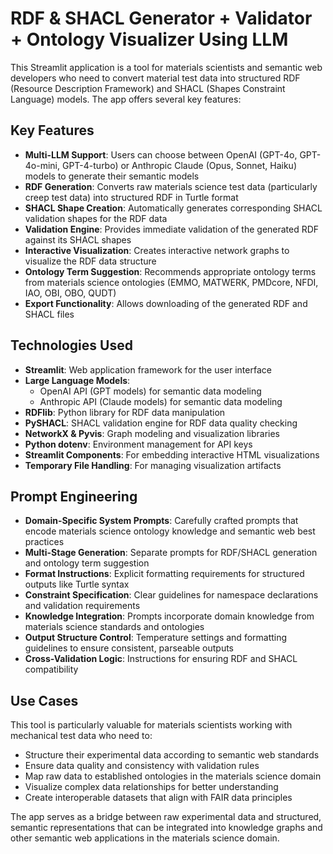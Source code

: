 # RDF & SHACL Generator + Validator + Ontology Visualizer Using LLM

This Streamlit application is a tool for materials scientists and semantic web developers who need to convert material test data into structured RDF (Resource Description Framework) and SHACL (Shapes Constraint Language) models. The app offers several key features:

## Key Features

- **Multi-LLM Support**: Users can choose between OpenAI (GPT-4o, GPT-4o-mini, GPT-4-turbo) or Anthropic Claude (Opus, Sonnet, Haiku) models to generate their semantic models
- **RDF Generation**: Converts raw materials science test data (particularly creep test data) into structured RDF in Turtle format
- **SHACL Shape Creation**: Automatically generates corresponding SHACL validation shapes for the RDF data
- **Validation Engine**: Provides immediate validation of the generated RDF against its SHACL shapes
- **Interactive Visualization**: Creates interactive network graphs to visualize the RDF data structure
- **Ontology Term Suggestion**: Recommends appropriate ontology terms from materials science ontologies (EMMO, MATWERK, PMDcore, NFDI, IAO, OBI, OBO, QUDT)
- **Export Functionality**: Allows downloading of the generated RDF and SHACL files

## Technologies Used

- **Streamlit**: Web application framework for the user interface
- **Large Language Models**:
  - OpenAI API (GPT models) for semantic data modeling
  - Anthropic API (Claude models) for semantic data modeling
- **RDFlib**: Python library for RDF data manipulation
- **PySHACL**: SHACL validation engine for RDF data quality checking
- **NetworkX & Pyvis**: Graph modeling and visualization libraries
- **Python dotenv**: Environment management for API keys
- **Streamlit Components**: For embedding interactive HTML visualizations
- **Temporary File Handling**: For managing visualization artifacts

## Prompt Engineering

- **Domain-Specific System Prompts**: Carefully crafted prompts that encode materials science ontology knowledge and semantic web best practices
- **Multi-Stage Generation**: Separate prompts for RDF/SHACL generation and ontology term suggestion
- **Format Instructions**: Explicit formatting requirements for structured outputs like Turtle syntax
- **Constraint Specification**: Clear guidelines for namespace declarations and validation requirements
- **Knowledge Integration**: Prompts incorporate domain knowledge from materials science standards and ontologies
- **Output Structure Control**: Temperature settings and formatting guidelines to ensure consistent, parseable outputs
- **Cross-Validation Logic**: Instructions for ensuring RDF and SHACL compatibility

## Use Cases

This tool is particularly valuable for materials scientists working with mechanical test data who need to:

- Structure their experimental data according to semantic web standards
- Ensure data quality and consistency with validation rules
- Map raw data to established ontologies in the materials science domain
- Visualize complex data relationships for better understanding
- Create interoperable datasets that align with FAIR data principles

The app serves as a bridge between raw experimental data and structured, semantic representations that can be integrated into knowledge graphs and other semantic web applications in the materials science domain.
